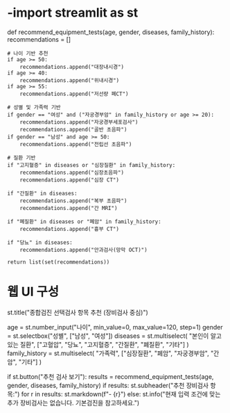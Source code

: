 # -import streamlit as st

def recommend_equipment_tests(age, gender, diseases, family_history):
    recommendations = []

    # 나이 기반 추천
    if age >= 50:
        recommendations.append("대장내시경")
    if age >= 40:
        recommendations.append("위내시경")
    if age >= 55:
        recommendations.append("저선량 폐CT")

    # 성별 및 가족력 기반
    if gender == "여성" and ("자궁경부암" in family_history or age >= 20):
        recommendations.append("자궁경부세포검사")
        recommendations.append("골반 초음파")
    if gender == "남성" and age >= 50:
        recommendations.append("전립선 초음파")

    # 질환 기반
    if "고지혈증" in diseases or "심장질환" in family_history:
        recommendations.append("심장초음파")
        recommendations.append("심장 CT")

    if "간질환" in diseases:
        recommendations.append("복부 초음파")
        recommendations.append("간 MRI")

    if "폐질환" in diseases or "폐암" in family_history:
        recommendations.append("흉부 CT")

    if "당뇨" in diseases:
        recommendations.append("안과검사(망막 OCT)")

    return list(set(recommendations))

# 웹 UI 구성
st.title("종합검진 선택검사 항목 추천 (장비검사 중심)")

age = st.number_input("나이", min_value=0, max_value=120, step=1)
gender = st.selectbox("성별", ["남성", "여성"])
diseases = st.multiselect(
    "본인이 알고 있는 질환",
    ["고혈압", "당뇨", "고지혈증", "간질환", "폐질환", "기타"]
)
family_history = st.multiselect(
    "가족력",
    ["심장질환", "폐암", "자궁경부암", "간암", "기타"]
)

if st.button("추천 검사 보기"):
    results = recommend_equipment_tests(age, gender, diseases, family_history)
    if results:
        st.subheader("추천 장비검사 항목:")
        for r in results:
            st.markdown(f"- {r}")
    else:
        st.info("현재 입력 조건에 맞는 추가 장비검사는 없습니다. 기본검진을 참고하세요.")
